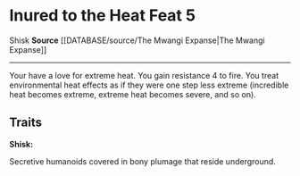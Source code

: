 ﻿---
feat: Inured to the Heat
id: '2836'
level: '5'
name: Inured to the Heat
rarity: Common
source: '[[DATABASE/source/The Mwangi Expanse|The Mwangi Expanse]]'
trait:
- '[[DATABASE/trait/Shisk|Shisk]]'
type: Feat

---
# Inured to the Heat <span class="item-type">Feat 5</span>

<span class="item-trait">Shisk</span>
**Source** [[DATABASE/source/The Mwangi Expanse|The Mwangi Expanse]]

---
Your have a love for extreme heat. You gain resistance 4 to fire. You treat environmental heat effects as if they were one step less extreme (incredible heat becomes extreme, extreme heat becomes severe, and so on).

## Traits

**Shisk:**

Secretive humanoids covered in bony plumage that reside underground.